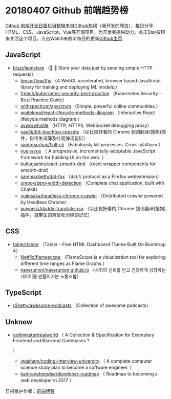 # 20180407 Github 前端趋势榜

[Github 前端开发日报](http://caibaojian.com/c/news)栏目数据来自[Github热榜](http://news.caibaojian.com/)（我开发的爬虫），每日分享HTML、CSS、JavaScript、Vue等开源项目，为开发者提供动力，点击Star按钮来关注这个项目，点击Watch来收听每日的更新[Github主页](https://github.com/kujian/githubTrending)
## JavaScript

* [bluzi/jsonstore](https://github.com/bluzi/jsonstore) （💾 🚀 Store your data just by sending simple HTTP requests）
	* [tensorflow/tfjs](https://github.com/tensorflow/tfjs) （A WebGL accelerated, browser based JavaScript library for training and deploying ML models.）
	* [freach/kubernetes-security-best-practice](https://github.com/freach/kubernetes-security-best-practice) （Kubernetes Security - Best Practice Guide）
	* [withspectrum/spectrum](https://github.com/withspectrum/spectrum) （Simple, powerful online communities.）
	* [wojtekmaj/react-lifecycle-methods-diagram](https://github.com/wojtekmaj/react-lifecycle-methods-diagram) （Interactive React lifecycle methods diagram.）
	* [avwo/whistle](https://github.com/avwo/whistle) （HTTP, HTTPS, WebSocket debugging proxy）
	* [vas3k/btt-touchbar-presets](https://github.com/vas3k/btt-touchbar-presets) （😛比较好看的 Chrome 划词翻译(搜狗)插件，自带生词簿及吐司弹词记忆）
	* [sindresorhus/fkill-cli](https://github.com/sindresorhus/fkill-cli) （Fabulously kill processes. Cross-platform.）
	* [vuejs/vue](https://github.com/vuejs/vue) （
        A progressive, incrementally-adoptable JavaScript framework for building UI on the web.
      ）
	* [kutlugsahin/react-smooth-dnd](https://github.com/kutlugsahin/react-smooth-dnd) （react wrapper components for smooth-dnd）
	* [sammacbeth/dat-fox](https://github.com/sammacbeth/dat-fox) （dat:// protocol as a Firefox webextension）
	* [umpox/zero-width-detection](https://github.com/umpox/zero-width-detection) （Complete chat application, built with Chatkit）
	* [yujiosaka/headless-chrome-crawler](https://github.com/yujiosaka/headless-chrome-crawler) （Distributed crawler powered by Headless Chrome）
	* [waynecz/dadda-translate-crx](https://github.com/waynecz/dadda-translate-crx) （😛比较好看的 Chrome 划词翻译(搜狗)插件，自带生词簿及吐司弹词记忆）
	
## CSS

* [tabler/tabler](https://github.com/tabler/tabler) （Tabler - Free HTML Dashboard Theme Built On Bootstrap 4）
	* [Netflix/flamescope](https://github.com/Netflix/flamescope) （FlameScope is a visualization tool for exploring different time ranges as Flame Graphs.）
	* [naverunion/naverunion.github.io](https://github.com/naverunion/naverunion.github.io) （사회의 신뢰를 받고 건강하게 성장하는 네이버를 만들어가는 노동조합）
	
## TypeScript

* [rShetty/awesome-podcasts](https://github.com/rShetty/awesome-podcasts) （Collection of awesome podcasts）
	
## Unknow

* [gothinkster/realworld](https://github.com/gothinkster/realworld) （
        A Collection &amp; Specification for Exemplary Frontend and Backend Codebases ?

      ）
	* [jwasham/coding-interview-university](https://github.com/jwasham/coding-interview-university) （
        A complete computer science study plan to become a software engineer.
      ）
	* [kamranahmedse/developer-roadmap](https://github.com/kamranahmedse/developer-roadmap) （
        Roadmap to becoming a web developer in 2017
      ）
	

日报维护作者：[前端博客](http://caibaojian.com/) 